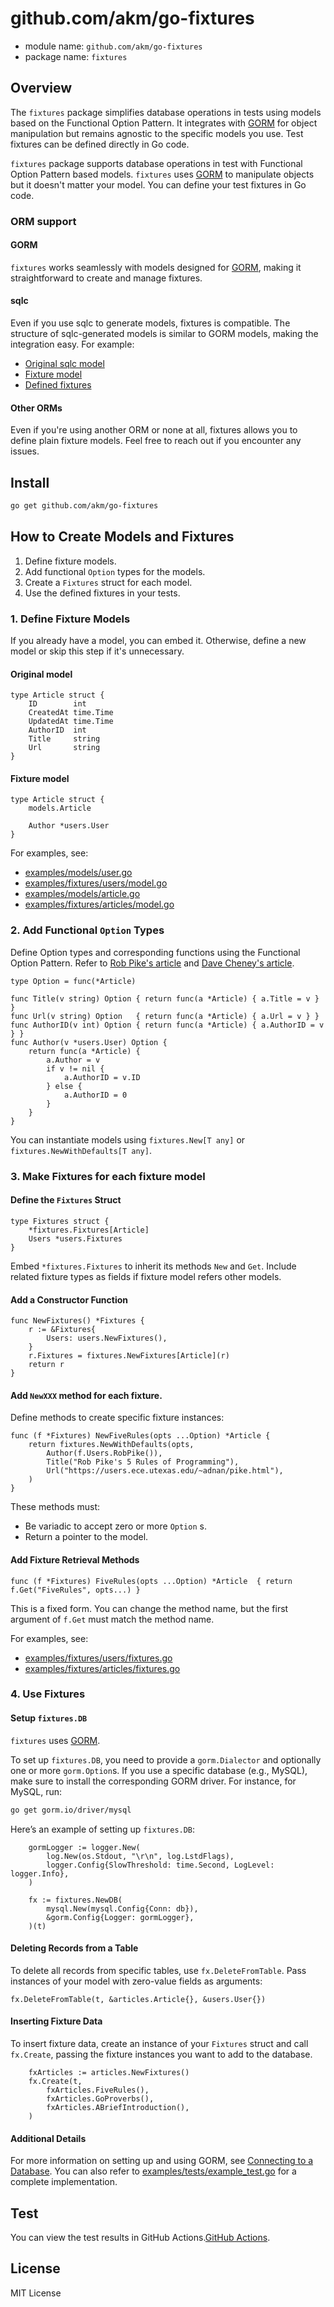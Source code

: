 # github.com/akm/go-fixtures 

- module name: `github.com/akm/go-fixtures`
- package name: `fixtures`

## Overview

The `fixtures` package simplifies database operations in tests using models based on the Functional Option Pattern. It integrates with [GORM](https://gorm.io/) for object manipulation but remains agnostic to the specific models you use. Test fixtures can be defined directly in Go code.

`fixtures` package supports database operations in test with Functional Option Pattern based models.
`fixtures` uses [GORM](https://gorm.io/) to manipulate objects but it doesn't matter your model.
You can define your test fixtures in Go code.

### ORM support

#### GORM

`fixtures` works seamlessly with models designed for [GORM](https://gorm.io/), making it straightforward to create and manage fixtures.


#### sqlc

Even if you use sqlc to generate models, fixtures is compatible. The structure of sqlc-generated models is similar to GORM models, making the integration easy. For example:

- [Original sqlc model](https://github.com/akm/svelte-connect-todo/blob/9e77fa3d0ae1777ab23c2ba4753ff4bd541f44ed/backends/biz/models/models.go#L63-L69)
- [Fixture model](https://github.com/akm/svelte-connect-todo/blob/9e77fa3d0ae1777ab23c2ba4753ff4bd541f44ed/backends/biz/fixtures/tasks/model.go)
- [Defined fixtures](https://github.com/akm/svelte-connect-todo/blob/9e77fa3d0ae1777ab23c2ba4753ff4bd541f44ed/backends/biz/fixtures/tasks/fixtures.go)

#### Other ORMs

Even if you're using another ORM or none at all, fixtures allows you to define plain fixture models. Feel free to reach out if you encounter any issues.

## Install

```sh
go get github.com/akm/go-fixtures
```

## How to Create Models and Fixtures

1. Define fixture models.
1. Add functional `Option` types for the models.
1. Create a `Fixtures` struct for each model.
1. Use the defined fixtures in your tests.

### 1. Define Fixture Models

If you already have a model, you can embed it. Otherwise, define a new model or skip this step if it's unnecessary.

#### Original model

```golang
type Article struct {
	ID        int
	CreatedAt time.Time
	UpdatedAt time.Time
	AuthorID  int
	Title     string
	Url       string
}
```

#### Fixture model

```golang
type Article struct {
	models.Article

	Author *users.User
}
```

For examples, see:

- [examples/models/user.go](./examples/models/user.go)
- [examples/fixtures/users/model.go](./examples/fixtures/users/model.go)
- [examples/models/article.go](./examples/models/article.go)
- [examples/fixtures/articles/model.go](examples/fixtures/articles/model.go)

### 2. Add Functional `Option` Types

Define Option types and corresponding functions using the Functional Option Pattern. Refer to [Rob Pike's article](https://commandcenter.blogspot.com/2014/01/self-referential-functions-and-design.html) and [Dave Cheney's article](https://dave.cheney.net/2014/10/17/functional-options-for-friendly-apis).

```golang
type Option = func(*Article)

func Title(v string) Option { return func(a *Article) { a.Title = v } }
func Url(v string) Option   { return func(a *Article) { a.Url = v } }
func AuthorID(v int) Option { return func(a *Article) { a.AuthorID = v } }
func Author(v *users.User) Option {
	return func(a *Article) {
		a.Author = v
		if v != nil {
			a.AuthorID = v.ID
		} else {
			a.AuthorID = 0
		}
	}
}
```

You can instantiate models using `fixtures.New[T any]` or `fixtures.NewWithDefaults[T any]`.

### 3. Make Fixtures for each fixture model

#### Define the `Fixtures` Struct

```golang
type Fixtures struct {
	*fixtures.Fixtures[Article]
	Users *users.Fixtures
}
```

Embed `*fixtures.Fixtures` to inherit its methods `New` and `Get`.
Include related fixture types as fields if fixture model refers other models.

#### Add a Constructor Function

```golang
func NewFixtures() *Fixtures {
	r := &Fixtures{
		Users: users.NewFixtures(),
	}
	r.Fixtures = fixtures.NewFixtures[Article](r)
	return r
}
```

#### Add `NewXXX` method for each fixture.

Define methods to create specific fixture instances:

```
func (f *Fixtures) NewFiveRules(opts ...Option) *Article {
	return fixtures.NewWithDefaults(opts,
		Author(f.Users.RobPike()),
		Title("Rob Pike's 5 Rules of Programming"),
		Url("https://users.ece.utexas.edu/~adnan/pike.html"),
	)
}
```

These methods must:

- Be variadic to accept zero or more `Option` s.
- Return a pointer to the model.


#### Add Fixture Retrieval Methods

```
func (f *Fixtures) FiveRules(opts ...Option) *Article  { return f.Get("FiveRules", opts...) }
```

This is a fixed form. You can change the method name, but the first argument of `f.Get` must match the method name.


For examples, see:
- [examples/fixtures/users/fixtures.go](./examples/fixtures/users/fixtures.go)
- [examples/fixtures/articles/fixtures.go](./examples/fixtures/articles/fixtures.go)

### 4. Use Fixtures

#### Setup `fixtures.DB`

`fixtures` uses [GORM](https://gorm.io).

To set up `fixtures.DB`, you need to provide a `gorm.Dialector` and optionally one or more `gorm.Option`s. If you use a specific database (e.g., MySQL), make sure to install the corresponding GORM driver. For instance, for MySQL, run:

```sh
go get gorm.io/driver/mysql
```

Here’s an example of setting up `fixtures.DB`:

```golang
	gormLogger := logger.New(
		log.New(os.Stdout, "\r\n", log.LstdFlags),
		logger.Config{SlowThreshold: time.Second, LogLevel: logger.Info},
	)

	fx := fixtures.NewDB(
		mysql.New(mysql.Config{Conn: db}),
		&gorm.Config{Logger: gormLogger},
	)(t)
```

#### Deleting Records from a Table

To delete all records from specific tables, use `fx.DeleteFromTable`. Pass instances of your model with zero-value fields as arguments:

```golang
fx.DeleteFromTable(t, &articles.Article{}, &users.User{})
```


#### Inserting Fixture Data

To insert fixture data, create an instance of your `Fixtures` struct and call `fx.Create`, passing the fixture instances you want to add to the database.


```golang
	fxArticles := articles.NewFixtures()
	fx.Create(t,
		fxArticles.FiveRules(),
		fxArticles.GoProverbs(),
		fxArticles.ABriefIntroduction(),
	)
```

#### Additional Details

For more information on setting up and using GORM, see [Connecting to a Database](https://gorm.io/docs/connecting_to_the_database.html). You can also refer to [examples/tests/example_test.go](./examples/tests/example_test.go) for a complete implementation.

## Test

You can view the test results in GitHub Actions.[GitHub Actions](https://github.com/akm/go-fixtures/actions).

## License

MIT License
